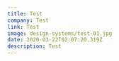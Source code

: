 ```yaml
---
title: Test
company: Test
link: Test
image: design-systems/test-01.jpg
date: 2020-03-22T02:07:20.319Z
description: Test
---
```

